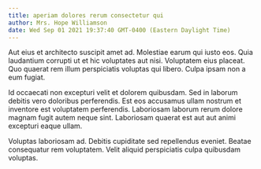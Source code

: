 ```yaml
---
title: aperiam dolores rerum consectetur qui
author: Mrs. Hope Williamson
date: Wed Sep 01 2021 19:37:40 GMT-0400 (Eastern Daylight Time)
---
```

Aut eius et architecto suscipit amet ad. Molestiae earum qui iusto eos. Quia laudantium corrupti ut et hic voluptates aut nisi. Voluptatem eius placeat. Quo quaerat rem illum perspiciatis voluptas qui libero. Culpa ipsam non a eum fugiat.

 Id occaecati non excepturi velit et dolorem quibusdam. Sed in laborum debitis vero doloribus perferendis. Est eos accusamus ullam nostrum et inventore est voluptatem perferendis. Laboriosam laborum rerum dolore magnam fugit autem neque sint. Laboriosam quaerat est aut aut animi excepturi eaque ullam.

 Voluptas laboriosam ad. Debitis cupiditate sed repellendus eveniet. Beatae consequatur rem voluptatem. Velit aliquid perspiciatis culpa quibusdam voluptas.